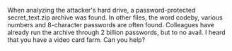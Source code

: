 When analyzing the attacker's hard drive, a password-protected secret_text.zip archive was found. In other files, the word codeby, various numbers and 8-character passwords are often found. Colleagues have already run the archive through 2 billion passwords, but to no avail. I heard that you have a video card farm. Can you help?
